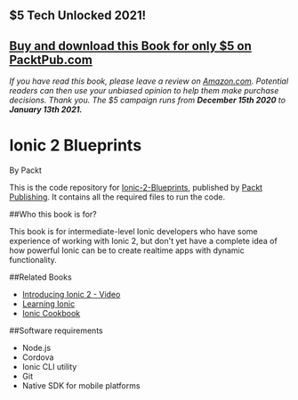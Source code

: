 ## $5 Tech Unlocked 2021!
[Buy and download this Book for only $5 on PacktPub.com](https://www.packtpub.com/product/ionic-2-blueprints/9781786463739)
-----
*If you have read this book, please leave a review on [Amazon.com](https://www.amazon.com/gp/product/1786463733).     Potential readers can then use your unbiased opinion to help them make purchase decisions. Thank you. The $5 campaign         runs from __December 15th 2020__ to __January 13th 2021.__*

# Ionic 2 Blueprints
By Packt

This is the code repository for [Ionic-2-Blueprints](https://www.packtpub.com/web-development/ionic-2-blueprints), published by [Packt Publishing](https://www.packtpub.com/). It contains all the required files to run the code.

##Who this book is for?

This book is for intermediate-level Ionic developers who have some experience of working with Ionic 2, but don't yet have a complete idea of how powerful Ionic can be to create realtime apps with dynamic functionality.

##Related Books

* [Introducing Ionic 2 - Video](https://www.packtpub.com/web-development/introducing-ionic-2-video?utm_source=github&utm_medium=repository&utm_campaign=9781786469144)
* [Learning Ionic](https://www.packtpub.com/application-development/learning-ionic?utm_source=github&utm_medium=repository&utm_campaign=9781783552603)
* [Ionic Cookbook](https://www.packtpub.com/web-development/ionic-cookbook?utm_source=github&utm_medium=repository&utm_campaign=9781785287978)


##Software requirements

* Node.js
* Cordova
* Ionic CLI utility
* Git
* Native SDK for mobile platforms
